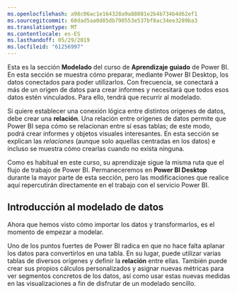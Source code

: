 ```yaml
---
ms.openlocfilehash: a98c06ac1e164328a9a88081e2b4b734b4d62ef1
ms.sourcegitcommit: 60dad5aa0d85db790553e537bf8ac34ee3289ba3
ms.translationtype: MT
ms.contentlocale: es-ES
ms.lasthandoff: 05/29/2019
ms.locfileid: "61256997"
---
```

Esta es la sección **Modelado** del curso de **Aprendizaje guiado** de Power BI. En esta sección se muestra cómo preparar, mediante Power BI Desktop, los datos conectados para poder utilizarlos. Con frecuencia, se conectará a más de un origen de datos para crear informes y necesitará que todos esos datos estén vinculados. Para ello, tendrá que recurrir al modelado.

Si quiere establecer una conexión lógica entre distintos orígenes de datos, debe crear una **relación**. Una relación entre orígenes de datos permite que Power BI sepa cómo se relacionan entre sí esas tablas; de este modo, podrá crear informes y objetos visuales interesantes. En esta sección se explican las *relaciones* (aunque solo aquellas centradas en los datos) e incluso se muestra cómo crearlas cuando no exista ninguna.

Como es habitual en este curso, su aprendizaje sigue la misma ruta que el flujo de trabajo de Power BI. Permaneceremos en **Power BI Desktop** durante la mayor parte de esta sección, pero las modificaciones que realice aquí repercutirán directamente en el trabajo con el servicio Power BI.

## <a name="introduction-to-modeling-your-data"></a>Introducción al modelado de datos
Ahora que hemos visto cómo importar los datos y transformarlos, es el momento de empezar a modelar.

Uno de los puntos fuertes de Power BI radica en que no hace falta aplanar los datos para convertirlos en una tabla. En su lugar, puede utilizar varias tablas de diversos orígenes y definir la **relación** entre ellas. También puede crear sus propios cálculos personalizados y asignar nuevas métricas para ver segmentos concretos de los datos, así como usar estas nuevas medidas en las visualizaciones a fin de disfrutar de un modelado sencillo.

